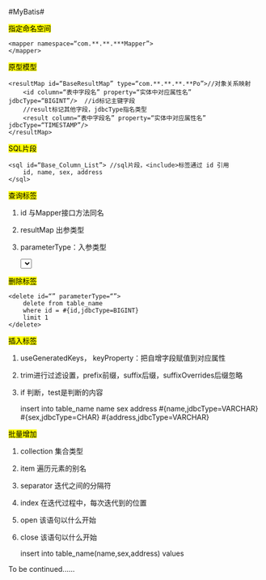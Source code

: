 #MyBatis#

<mark>指定命名空间</mark>
	
	<mapper namespace=“com.**.**.***Mapper”>
	</mapper>
<mark>原型模型</mark>
	
	<resultMap id=“BaseResultMap” type=“com.**.**.**.**Po”>//对象关系映射
		<id column=“表中字段名” property=“实体中对应属性名” jdbcType=“BIGINT”/>	//id标记主键字段
		//result标记其他字段，jdbcType指名类型
		<result column=“表中字段名” property=“实体中对应属性名” jdbcType=“TIMESTAMP”/>  
	</resultMap>
<mark>SQL片段</mark>
	
	<sql id=“Base_Column_List”> //sql片段，<include>标签通过 id 引用
		id, name, sex, address
    </sql>
<mark>查询标签</mark>  
1. id 与Mapper接口方法同名  
2. resultMap 出参类型  
3. parameterType：入参类型  

	<select id=“selectByPrimaryKey” resultMap=“BaseResultMap” parameterType=“java.lang.Long”>
		select
		<include refid=“Base_Column_List”/>
		from table_name
                 where id = #{id,jdbcType=BIFINT}	#入参引用
		order by field_name desc
		limit 1
        </select>
<mark>删除标签</mark>
        
	<delete id=“” parameterType=“”>
		delete from table_name 
		where id = #{id,jdbcType=BIGINT}
		limit 1
	</delete>
<mark>插入标签</mark>  
1. useGeneratedKeys， keyProperty：把自增字段赋值到对应属性  
2. trim进行过滤设置，prefix前缀，suffix后缀，suffixOverrides后缀忽略  
3. if 判断，test是判断的内容
	
	<insert id=“” parameterType=“com.**.**.**Po” useGeneratedKeys=“true” keyProperty=“id”>
		insert into table_name
		<trim prefix=“(” suffix=“)” suffixOverrides=“,”>
			<if test=“name != null”>
				name
			</if>
			<if test=“sex != null”>
				sex
			</if>
			<if test=“address != null”>
				address
			</if>
		</trim>
		<trim prefix=“values (” suffix=“)” suffixOverrides=“,”>
			<if test=“name != null”>
				#{name,jdbcType=VARCHAR}
			</if>
			<if test=“sex != null”>
				#{sex,jdbcType=CHAR}
			</if>
			<if test=“address != null”>
				#{address,jdbcType=VARCHAR}
			</if>
		</trim>
	</insert>
	
<mark>批量增加</mark>  
1. collection 集合类型  
2. item 遍历元素的别名  
3. separator 迭代之间的分隔符  
4. index 在迭代过程中，每次迭代到的位置  
5. open 该语句以什么开始
6. close 该语句以什么开始
	
	<insert id="batchInsert" parameterType="java.util.List">
		insert into
		table_name(name,sex,address)
		values
		<foreach collection="list" item="item" index="index" separator=",">
		</foreach>
	</insert>



To be continued......





















